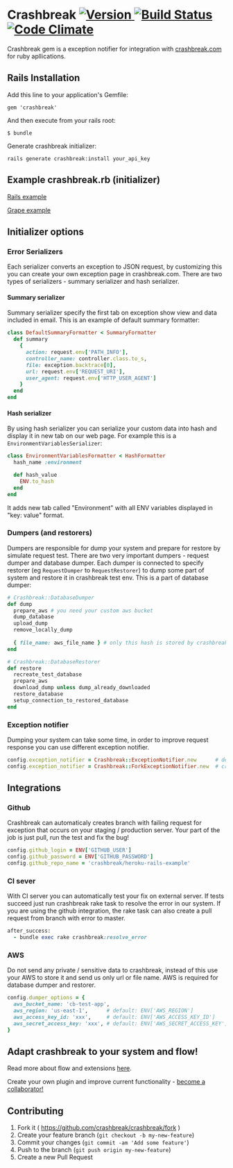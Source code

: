 # Crashbreak [![Version](http://img.shields.io/gem/v/crashbreak.svg)                               ](https://rubygems.org/gems/crashbreak) [![Build Status](https://travis-ci.org/crashbreak/crashbreak.svg?branch=master)](https://travis-ci.org/crashbreak/crashbreak) [![Code Climate](https://codeclimate.com/github/crashbreak/crashbreak/badges/gpa.svg)](https://codeclimate.com/github/crashbreak/crashbreak)

Crashbreak gem is a exception notifier for integration with [crashbreak.com](http://crashbreak.com) for ruby apllications.

## Rails Installation

Add this line to your application's Gemfile:

    gem 'crashbreak'

And then execute from your rails root:

    $ bundle

Generate crashbreak initializer:

    rails generate crashbreak:install your_api_key

## Example crashbreak.rb (initializer)
[Rails example](https://github.com/crashbreak/heroku-rails-example/blob/master/config/initializers/crashbreak.rb)

[Grape example](https://github.com/crashbreak/grape_example/blob/master/crashbreak.rb)

## Initializer options

### Error Serializers
Each serializer converts an exception to JSON request, by customizing this you can create your own exception page in crashbreak.com. There are two types of serializers - summary serializer and hash serializer. 

#### Summary serializer
Summary serializer specify the first tab on exception show view and data included in email. This is an example of default summary formatter:

```ruby
class DefaultSummaryFormatter < SummaryFormatter
  def summary
    {
      action: request.env['PATH_INFO'],
      controller_name: controller.class.to_s,
      file: exception.backtrace[0],
      url: request.env['REQUEST_URI'],
      user_agent: request.env['HTTP_USER_AGENT']
    }
  end
end
```

#### Hash serializer
By using hash serializer you can serialize your custom data into hash and display it in new tab on our web page. For example this is a ```EnvironmentVariablesSerializer```:

```ruby
class EnvironmentVariablesFormatter < HashFormatter
  hash_name :environment

  def hash_value
    ENV.to_hash
  end
end
```
It adds new tab called "Environment" with all ENV variables displayed in "key: value" format.

### Dumpers (and restorers)
Dumpers are responsible for dump your system and prepare for restore by simulate request test. There are two very important dumpers - request dumper and database dumper. Each dumper is connected to specify restorer (eg ```RequestDumper``` to ```RequestRestorer```) to dump some part of system and restore it in crashbreak test env. This is a part of database dumper:

```ruby
# Crashbreak::DatabaseDumper
def dump
  prepare_aws # you need your custom aws bucket
  dump_database
  upload_dump
  remove_locally_dump
    
  { file_name: aws_file_name } # only this hash is stored by crashbreak
end

# Crashbreak::DatabaseRestorer
def restore
  recreate_test_database
  prepare_aws
  download_dump unless dump_already_downloaded
  restore_database
  setup_connection_to_restored_database
end
```

### Exception notifier
Dumping your system can take some time, in order to improve request response you can use different exception notifier.

```ruby
config.exception_notifier = Crashbreak::ExceptionNotifier.new      # default notifier (one thread)
config.exception_notifier = Crashbreak::ForkExceptionNotifier.new  # creates fork
```

## Integrations

### Github
Crashbreak can automaticaly creates branch with failing request for exception that occurs on your staging / production server. Your part of the job is just pull, run the test and fix the bug!
```ruby
config.github_login = ENV['GITHUB_USER']
config.github_password = ENV['GITHUB_PASSWORD']
config.github_repo_name = 'crashbreak/heroku-rails-example'
```

### CI sever
With CI server you can automatically test your fix on external server. If tests succeed just run crashbreak rake task to resolve the error in our system. If you are using the github integration, the rake task can also create a pull request from branch with error to master.
```ruby
after_success:
  - bundle exec rake crashbreak:resolve_error
```

### AWS
Do not send any private / sensitive data to crashbreak, instead of this use your AWS to store it and send us only url or file name. AWS is required for database dumper and restorer.
```ruby
config.dumper_options = {
  aws_bucket_name: 'cb-test-app',
  aws_region: 'us-east-1',      # default: ENV['AWS_REGION']
  aws_access_key_id: 'xxx',     # default: ENV['AWS_ACCESS_KEY_ID']
  aws_secret_access_key: 'xxx', # default: ENV['AWS_SECRET_ACCESS_KEY']
}
```

## Adapt crashbreak to your system and flow!
Read more about flow and extensions [here](http://www.crashbreak.com/how_we_use_crashbreak/).

Create your own plugin and improve current functionality - [become a collaborator!](http://www.crashbreak.com/extensions#contributing)

## Contributing

1. Fork it ( https://github.com/crashbreak/crashbreak/fork )
2. Create your feature branch (`git checkout -b my-new-feature`)
3. Commit your changes (`git commit -am 'Add some feature'`)
4. Push to the branch (`git push origin my-new-feature`)
5. Create a new Pull Request
